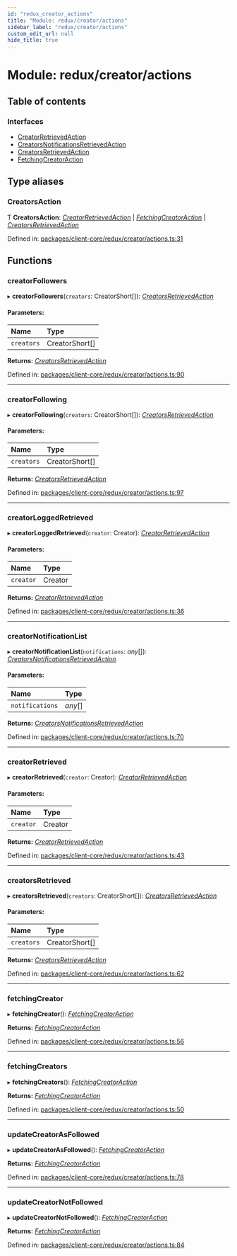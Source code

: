 ```yaml
---
id: "redux_creator_actions"
title: "Module: redux/creator/actions"
sidebar_label: "redux/creator/actions"
custom_edit_url: null
hide_title: true
---
```


# Module: redux/creator/actions

## Table of contents

### Interfaces

- [CreatorRetrievedAction](../interfaces/redux_creator_actions.creatorretrievedaction.md)
- [CreatorsNotificationsRetrievedAction](../interfaces/redux_creator_actions.creatorsnotificationsretrievedaction.md)
- [CreatorsRetrievedAction](../interfaces/redux_creator_actions.creatorsretrievedaction.md)
- [FetchingCreatorAction](../interfaces/redux_creator_actions.fetchingcreatoraction.md)

## Type aliases

### CreatorsAction

Ƭ **CreatorsAction**: [*CreatorRetrievedAction*](../interfaces/redux_creator_actions.creatorretrievedaction.md) \| [*FetchingCreatorAction*](../interfaces/redux_creator_actions.fetchingcreatoraction.md) \| [*CreatorsRetrievedAction*](../interfaces/redux_creator_actions.creatorsretrievedaction.md)

Defined in: [packages/client-core/redux/creator/actions.ts:31](https://github.com/xr3ngine/xr3ngine/blob/56376a778/packages/client-core/redux/creator/actions.ts#L31)

## Functions

### creatorFollowers

▸ **creatorFollowers**(`creators`: CreatorShort[]): [*CreatorsRetrievedAction*](../interfaces/redux_creator_actions.creatorsretrievedaction.md)

#### Parameters:

Name | Type |
:------ | :------ |
`creators` | CreatorShort[] |

**Returns:** [*CreatorsRetrievedAction*](../interfaces/redux_creator_actions.creatorsretrievedaction.md)

Defined in: [packages/client-core/redux/creator/actions.ts:90](https://github.com/xr3ngine/xr3ngine/blob/56376a778/packages/client-core/redux/creator/actions.ts#L90)

___

### creatorFollowing

▸ **creatorFollowing**(`creators`: CreatorShort[]): [*CreatorsRetrievedAction*](../interfaces/redux_creator_actions.creatorsretrievedaction.md)

#### Parameters:

Name | Type |
:------ | :------ |
`creators` | CreatorShort[] |

**Returns:** [*CreatorsRetrievedAction*](../interfaces/redux_creator_actions.creatorsretrievedaction.md)

Defined in: [packages/client-core/redux/creator/actions.ts:97](https://github.com/xr3ngine/xr3ngine/blob/56376a778/packages/client-core/redux/creator/actions.ts#L97)

___

### creatorLoggedRetrieved

▸ **creatorLoggedRetrieved**(`creator`: Creator): [*CreatorRetrievedAction*](../interfaces/redux_creator_actions.creatorretrievedaction.md)

#### Parameters:

Name | Type |
:------ | :------ |
`creator` | Creator |

**Returns:** [*CreatorRetrievedAction*](../interfaces/redux_creator_actions.creatorretrievedaction.md)

Defined in: [packages/client-core/redux/creator/actions.ts:36](https://github.com/xr3ngine/xr3ngine/blob/56376a778/packages/client-core/redux/creator/actions.ts#L36)

___

### creatorNotificationList

▸ **creatorNotificationList**(`notifications`: *any*[]): [*CreatorsNotificationsRetrievedAction*](../interfaces/redux_creator_actions.creatorsnotificationsretrievedaction.md)

#### Parameters:

Name | Type |
:------ | :------ |
`notifications` | *any*[] |

**Returns:** [*CreatorsNotificationsRetrievedAction*](../interfaces/redux_creator_actions.creatorsnotificationsretrievedaction.md)

Defined in: [packages/client-core/redux/creator/actions.ts:70](https://github.com/xr3ngine/xr3ngine/blob/56376a778/packages/client-core/redux/creator/actions.ts#L70)

___

### creatorRetrieved

▸ **creatorRetrieved**(`creator`: Creator): [*CreatorRetrievedAction*](../interfaces/redux_creator_actions.creatorretrievedaction.md)

#### Parameters:

Name | Type |
:------ | :------ |
`creator` | Creator |

**Returns:** [*CreatorRetrievedAction*](../interfaces/redux_creator_actions.creatorretrievedaction.md)

Defined in: [packages/client-core/redux/creator/actions.ts:43](https://github.com/xr3ngine/xr3ngine/blob/56376a778/packages/client-core/redux/creator/actions.ts#L43)

___

### creatorsRetrieved

▸ **creatorsRetrieved**(`creators`: CreatorShort[]): [*CreatorsRetrievedAction*](../interfaces/redux_creator_actions.creatorsretrievedaction.md)

#### Parameters:

Name | Type |
:------ | :------ |
`creators` | CreatorShort[] |

**Returns:** [*CreatorsRetrievedAction*](../interfaces/redux_creator_actions.creatorsretrievedaction.md)

Defined in: [packages/client-core/redux/creator/actions.ts:62](https://github.com/xr3ngine/xr3ngine/blob/56376a778/packages/client-core/redux/creator/actions.ts#L62)

___

### fetchingCreator

▸ **fetchingCreator**(): [*FetchingCreatorAction*](../interfaces/redux_creator_actions.fetchingcreatoraction.md)

**Returns:** [*FetchingCreatorAction*](../interfaces/redux_creator_actions.fetchingcreatoraction.md)

Defined in: [packages/client-core/redux/creator/actions.ts:56](https://github.com/xr3ngine/xr3ngine/blob/56376a778/packages/client-core/redux/creator/actions.ts#L56)

___

### fetchingCreators

▸ **fetchingCreators**(): [*FetchingCreatorAction*](../interfaces/redux_creator_actions.fetchingcreatoraction.md)

**Returns:** [*FetchingCreatorAction*](../interfaces/redux_creator_actions.fetchingcreatoraction.md)

Defined in: [packages/client-core/redux/creator/actions.ts:50](https://github.com/xr3ngine/xr3ngine/blob/56376a778/packages/client-core/redux/creator/actions.ts#L50)

___

### updateCreatorAsFollowed

▸ **updateCreatorAsFollowed**(): [*FetchingCreatorAction*](../interfaces/redux_creator_actions.fetchingcreatoraction.md)

**Returns:** [*FetchingCreatorAction*](../interfaces/redux_creator_actions.fetchingcreatoraction.md)

Defined in: [packages/client-core/redux/creator/actions.ts:78](https://github.com/xr3ngine/xr3ngine/blob/56376a778/packages/client-core/redux/creator/actions.ts#L78)

___

### updateCreatorNotFollowed

▸ **updateCreatorNotFollowed**(): [*FetchingCreatorAction*](../interfaces/redux_creator_actions.fetchingcreatoraction.md)

**Returns:** [*FetchingCreatorAction*](../interfaces/redux_creator_actions.fetchingcreatoraction.md)

Defined in: [packages/client-core/redux/creator/actions.ts:84](https://github.com/xr3ngine/xr3ngine/blob/56376a778/packages/client-core/redux/creator/actions.ts#L84)
